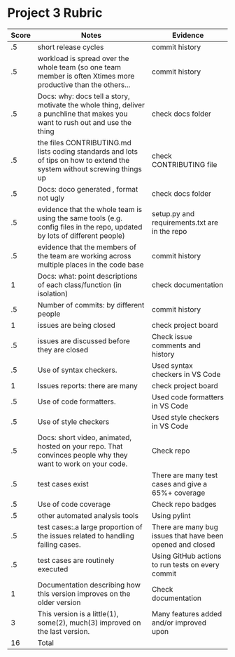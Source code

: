 # Project 3 Rubric

|Score|Notes| Evidence|
|-|-----|---------|
|.5| short release cycles|commit history|
|.5| workload is spread over the whole team (so one team member is often Xtimes more productive than the others...|commit history|
|.5|Docs: why: docs tell a story, motivate the whole thing, deliver a punchline that makes you want to rush out and use the thing |check docs folder|
|.5|the files CONTRIBUTING.md lists coding standards and lots of tips on how to extend the system without screwing things up  |check CONTRIBUTING file|
|.5|Docs: doco generated , format not ugly  |check docs folder|
|.5|evidence that the whole team is using the same tools (e.g. config files in the repo, updated by lots of different people) |setup.py and requirements.txt are in the repo|
|.5|evidence that the members of the team are working across multiple places in the code base |commit history|
|1|Docs: what: point descriptions of each class/function (in isolation)  |check documentation|
|.5|Number of commits: by different people  |commit history|
|1|issues are being closed |check project board|
|.5|issues are discussed before they are closed |Check issue comments and history|
|.5|Use of syntax checkers. |Used syntax checkers in VS Code|
|1|Issues reports: there are many  |check project board|
|.5|Use of code formatters. |Used code formatters in VS Code|
|.5|Use of style checkers |Used style checkers in VS Code|
|.5|Docs: short video, animated, hosted on your repo. That convinces people why they want to work on your code. |Check repo|
|.5|test cases exist  |There are many test cases and give a 65%+ coverage|
|.5|Use of code coverage  |Check repo badges|
|.5|other automated analysis tools  |Using pylint|
|.5|test cases:.a large proportion of the issues related to handling failing cases. |There are many bug issues that have been opened and closed|
|.5|test cases are routinely executed |Using GitHub actions to run tests on every commit|
|1|Documentation describing how this version improves on the older version |Check documentation|
|3|This version is a little(1), some(2), much(3) improved on the last version.|Many features added and/or improved upon|
|16| Total|
